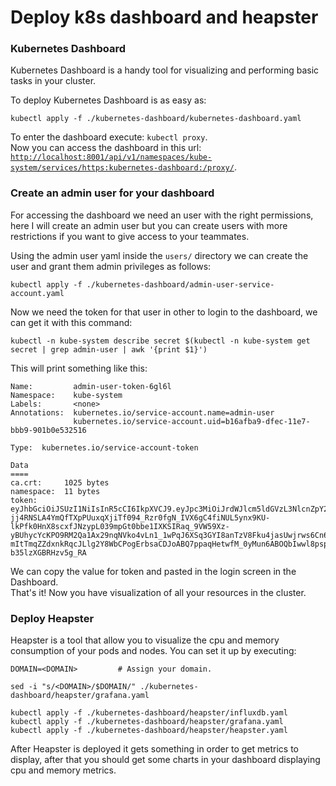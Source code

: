 # Deploy k8s dashboard and heapster

### Kubernetes Dashboard

Kubernetes Dashboard is a handy tool for visualizing and performing basic tasks in your cluster.

To deploy Kubernetes Dashboard is as easy as:
```
kubectl apply -f ./kubernetes-dashboard/kubernetes-dashboard.yaml
```

To enter the dashboard execute: `kubectl proxy`. <br />
Now you can access the dashboard in this url: [`http://localhost:8001/api/v1/namespaces/kube-system/services/https:kubernetes-dashboard:/proxy/`](`http://localhost:8001/api/v1/namespaces/kube-system/services/https:kubernetes-dashboard:/proxy/`).

### Create an admin user for your dashboard

For accessing the dashboard we need an user with the right permissions, here I will create an admin user but you can create users with more restrictions if you want to give access to your teammates.

Using the admin user yaml inside the `users/` directory we can create the user and grant them admin privileges as follows:
```
kubectl apply -f ./kubernetes-dashboard/admin-user-service-account.yaml
```

Now we need the token for that user in other to login to the dashboard, we can get it with this command:
```
kubectl -n kube-system describe secret $(kubectl -n kube-system get secret | grep admin-user | awk '{print $1}')
```

This will print something like this:
```
Name:         admin-user-token-6gl6l
Namespace:    kube-system
Labels:       <none>
Annotations:  kubernetes.io/service-account.name=admin-user
              kubernetes.io/service-account.uid=b16afba9-dfec-11e7-bbb9-901b0e532516

Type:  kubernetes.io/service-account-token

Data
====
ca.crt:     1025 bytes
namespace:  11 bytes
token:      eyJhbGciOiJSUzI1NiIsInR5cCI6IkpXVCJ9.eyJpc3MiOiJrdWJlcm5ldGVzL3NlcnZpY2VhY2NvdW50Iiwia3ViZXJuZXRlcy5pby9zZXJ2aWNlYWNjb3VudC9uYW1lc3BhY2UiOiJrdWJlLXN5c3RlbSIsImt1YmVybmV0ZXMuaW8vc2VydmljZWFjY291bnQvc2VjcmV0Lm5hbWUiOiJhZG1pbi11c2VyLXRva2VuLTZnbDZsIiwia3ViZXJuZXRlcy5pby9zZXJ2aWNlYWNjb3VudC9zZXJ2aWNlLWFjY291bnQubmFtZSI6ImFkbWluLXVzZXIiLCJrdWJlcm5ldGVzLmlvL3NlcnZpY2VhY2NvdW50L3NlcnZpY2UtYWNjb3VudC51aWQiOiJiMTZhZmJhOS1kZmVjLTExZTctYmJiOS05MDFiMGU1MzI1MTYiLCJzdWIiOiJzeXN0ZW06c2VydmljZWFjY291bnQ6a3ViZS1zeXN0ZW06YWRtaW4tdXNlciJ9.M70CU3lbu3PP4OjhFms8PVL5pQKj-jj4RNSLA4YmQfTXpPUuxqXjiTf094_Rzr0fgN_IVX6gC4fiNUL5ynx9KU-lkPfk0HnX8scxfJNzypL039mpGt0bbe1IXKSIRaq_9VW59Xz-yBUhycYcKPO9RM2Qa1Ax29nqNVko4vLn1_1wPqJ6XSq3GYI8anTzV8Fku4jasUwjrws6Cn6_sPEGmL54sq5R4Z5afUtv-mItTmqZZdxnkRqcJLlg2Y8WbCPogErbsaCDJoABQ7ppaqHetwfM_0yMun6ABOQbIwwl8pspJhpplKwyo700OSpvTT9zlBsu-b35lzXGBRHzv5g_RA
```

We can copy the value for token and pasted in the login screen in the Dashboard. <br />
That's it! Now you have visualization of all your resources in the cluster.

### Deploy Heapster

Heapster is a tool that allow you to visualize the cpu and memory consumption of your pods and nodes.
You can set it up by executing:

```
DOMAIN=<DOMAIN>         # Assign your domain.

sed -i "s/<DOMAIN>/$DOMAIN/" ./kubernetes-dashboard/heapster/grafana.yaml

kubectl apply -f ./kubernetes-dashboard/heapster/influxdb.yaml
kubectl apply -f ./kubernetes-dashboard/heapster/grafana.yaml
kubectl apply -f ./kubernetes-dashboard/heapster/heapster.yaml
```

After Heapster is deployed it gets something in order to get metrics to display, after that you should get some charts in your dashboard displaying cpu and memory metrics.
